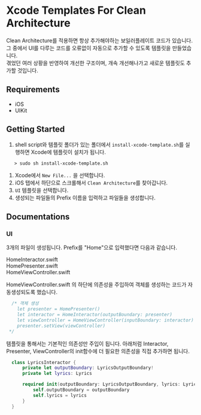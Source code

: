 # Xcode Templates For Clean Architecture
Clean Architecture를 적용하면 항상 추가해야하는 보일러플레이트 코드가 있습니다.   
그 중에서 UI를 다루는 코드를 오류없이 자동으로 추가할 수 있도록 템플릿을 만들었습니다.    
겪었던 여러 상황을 반영하여 개선한 구조이며, 개속 개선해나가고 새로운 템플릿도 추가할 것입니다. 

## Requirements
- iOS   
- UIKit   

## Getting Started
1. shell script와 템플릿 폴더가 있는 폴더에서 `install-xcode-template.sh`를 실행하면 Xcode에 템플릿이 설치가 됩니다.
```
   > sudo sh install-xcode-template.sh
```
1. Xcode에서 `New File...` 을 선택합니다.
2. iOS 탭에서 하단으로 스크롤해서 `Clean Architecture`를 찾아갑니다.
3. `UI` 템플릿을 선택합니다.
4. 생성되는 파일들의 Prefix 이름을 입력하고 파일들을 생성합니다.

## Documentations

### UI
3개의 파일이 생성됩니다. Prefix를 "Home"으로 입력했다면 다음과 같습니다.
   
HomeInteractor.swift   
HomePresenter.swift   
HomeViewController.swift   
   
HomeViewController.swift 의 하단에 의존성을 주입하여 객체를 생성하는 코드가 자동생성되도록 했습니다.

```swift
  /* 객체 생성
    let presenter = HomePresenter()
    let interactor = HomeInteractor(outputBoundary: presenter)
    let viewController = HomeViewController(inputBoundary: interactor)
    presenter.setView(viewController)
 */
```

템플릿을 통해서는 기본적인 의존성만 주입이 됩니다.
아래처럼 Interactor, Presenter, ViewController의 init함수에 더 필요한 의존성을 직접 추가하면 됩니다.

```swift
  class LyricsInteractor {
      private let outputBoundary: LyricsOutputBoundary!
      private let lyrics: Lyrics

      required init(outputBoundary: LyricsOutputBoundary, lyrics: Lyrics) {
          self.outputBoundary = outputBoundary
          self.lyrics = lyrics
      }
  }
```






 
